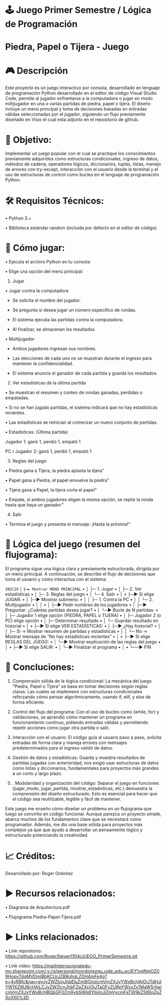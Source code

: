 # 🕹️ Juego Primer Semestre / Lógica de Programación

# Piedra, Papel o Tijera - Juego 

# 🎮 Descripción

Este proyecto es un juego interactivo por consola, desarrollado en lenguaje de programación Python desarrollado en el editor de código Visual Studio Code, permite al jugador enfrentarse a la computadora o jugar en modo miltijugador en una o varias partidas de piedra, papel o tijera. El diseño incluye un menú principal y toma de decisiones basadas en entradas válidas seleccionadas por el jugador, siguiendo un flujo previamente diseñado en Visio el cual esta adjunto en el repositorio de github. 

# 📌 Objetivo:

Implementar un juego popular con el cual se practique los conocimientos previamente adquiridos como estructuras condicionales, ingreso de datos, métodos de cadena, operadores lógicos, diccionarios, tuplas, listas, manejo de errores con try-except, interacción con el usuario desde la terminal y el uso de estructuras de control como bucles en el lenguaje de programación Python.

# 🛠️ Requisitos Técnicos:

• Python 3.+

• Biblioteca estándar random (incluida por defecto en el editor de código).

# 📂 Cómo jugar:

• Ejecuta el archivo Python en tu consola:

• Elige una opción del menú principal:

1. Jugar

• Jugar contra la computadora

- Se solicita el nombre del jugador.

- Se pregunta si desea jugar un número específico de rondas.

- El sistema ejecuta las partidas contra la computadora.

- Al finalizar, se almacenan los resultados

• Multijugador

- Ambos jugadores ingresan sus nombres.

- Las elecciones de cada uno no se muestran durante el ingreso para mantener la confidencialidad.

- El sistema anuncia el ganador de cada partida y guarda los resultados.

2. Ver estadísticas de la última partida

• Se muestran el resumen y conteo de rondas ganadas, perdidas o empatadas.

• Si no se han jugado partidas, el sistema indicará que no hay estadísticas recientes.

• Las estadísticas se reinician al comenzar un nuevo conjunto de partidas.

• Estadísticas: (Última partida)

Jugador 1: ganó 1, perdió 1, empató 1

PC / Jugador 2: ganó 1, perdió 1, empató 1

3. Reglas del juego

• Piedra gana a Tijera, la piedra aplasta la tijera"

• Papel gana a Piedra, el papel envuelve la piedra"

• Tijera gana a Papel, la tijera corta el papel"

• Empate, si ambos jugadores eligen la misma opción, se repite la ronda hasta que haya un ganador."

4. Salir

• Termina el juego y presenta el mensaje: ¡Hasta la próxima!"

# 📜 Lógica del juego (resumen del flujograma):

El programa sigue una lógica clara y previamente estructurada, dirigida por un menú principal. A continuación, se describe el flujo de decisiones que toma el usuario y cómo interactua con el sistema:

 ```INICIO```
```│```
```├─► Mostrar MENÚ PRINCIPAL```
• │     ├─ 1. Jugar
• │     ├─ 2. Ver estadísticas
• │     ├─ 3. Reglas del juego
• │     └─ 4. Salir
• │
• ├─► Si elige JUGAR:
• │     ├─► Mostrar submenú:
• │     │     ├─ 1. Contra la PC
• │     │     └─ 2. Multijugador
• │     │
• │     ├─► Pedir nombres de los jugadores
• │     ├─► Preguntar: ¿Cuántas partidas desea jugar?
• │     └─► Bucle de N partidas:
• │           ├─ Jugador 1 elige opción (PIEDRA, PAPEL o TIJERA)
• │           ├─ Jugador 2 (o PC) elige opción
• │           ├─ Determinar resultado
• │           └─ Guardar resultado en historial
• │
• ├─► Si elige VER ESTADÍSTICAS:
• │     ├─► ¿Hay historial?
• │     │     ├─ Sí → Mostrar resumen de partidas y estadísticas
• │     │     └─ No → Mostrar mensaje de “No hay estadísticas recientes”
• │
• ├─► Si elige REGLAS DEL JUEGO:
• │     └─► Mostrar explicación de las reglas del juego
• │
• ├─► Si elige SALIR:
• │     └─► Finalizar el programa
• │
• └──► FIN

# 🧠 Concluciones: 

1. Comprensión sólida de la lógica condicional: La mecánica del juego “Piedra, Papel o Tijera” se basa en tomar decisiones según reglas claras. Las cuales se implemenó con estructuras condicionales reforzando cómo pensar algorítmicamente, usando if, elif, y else de forma eficiente.

2.  Control del flujo del programa: Con el uso de bucles como (while, for) y validaciones, se aprendió cómo mantener un programa en funcionamiento continuo, pidiendo entradas válidas y permitiendo repetir acciones como jugar otra partida o salir.

3. Interacción con el usuario: El código guía al usuario paso a paso, solicita entradas de forma clara y maneja errores con mensajes predeterminados para el ingreso validó de datos. 

4. Gestión de datos y estadísticas: Guarda y muestra resultados de partidas jugadas con anterioridad, nos exigió usar estructuras de datos como listas y diccionarios, fundamentales para proyectos más grandes a un corto y largo plazo. 

5. . Modularidad y organización del código: Separar el juego en funciones (jugar_modo, jugar_partida, mostrar_estadisticas, etc.) demuestra la comprensión del diseño estructurado. Esto es esencial para hacer que el código sea reutilizable, legible y fácil de mantener.

Este juego me enseño cómo diseñar un problema en un flujograma que luego se convirtio en código funcional. Aunque parezca un proyecto simple, abarca muchos de los fundamentos clave que se necesitará como programador. Además, me dio una base sólida para proyectos más complejos ya que que ayudo a desarrollar un pensamiento lógico y estructurado potenciando la creatividad. 

# 📈 Créditos:

Desarrollado por: Roger Ordoñez

# ▶️ Recursos relacionados:

• Diagrama de Arquitectura.pdf

• Flujograma Piedra-Papel-Tijera.pdf

# ▶️ Links relacionados:

• Link repositorio: https://github.com/RogerSteven1104/JUEGO_PrimerSemestre.git

• Link video: https://mailinternacionaledu-my.sharepoint.com/:v:/g/personal/roordonezqu_uide_edu_ec/EY1vqNmOZ09HopyTdqMVDmIBbKCUrJZBRohgLZGH4mFe4g?e=4vR8fc&nav=eyJyZWZlcnJhbEluZm8iOnsicmVmZXJyYWxBcHAiOiJTdHJlYW1XZWJBcHAiLCJyZWZlcnJhbFZpZXciOiJTaGFyZURpYWxvZy1MaW5rIiwicmVmZXJyYWxBcHBQbGF0Zm9ybSI6IldlYiIsInJlZmVycmFsTW9kZSI6InZpZXcifX0%3D 

